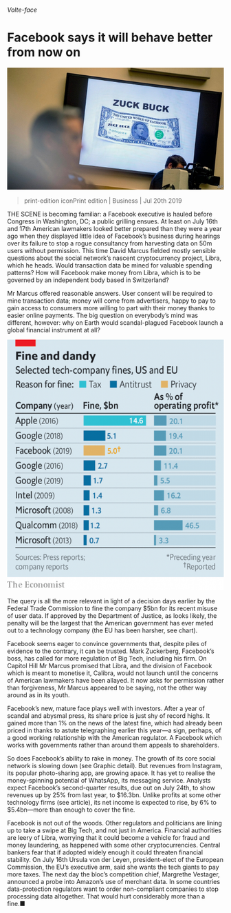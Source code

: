 ###### Volte-face

# Facebook says it will behave better from now on 

![image](images/20190720_WBP502.jpg) 

> print-edition iconPrint edition | Business | Jul 20th 2019 

THE SCENE is becoming familiar: a Facebook executive is hauled before Congress in Washington, DC; a public grilling ensues. At least on July 16th and 17th American lawmakers looked better prepared than they were a year ago when they displayed little idea of Facebook’s business during hearings over its failure to stop a rogue consultancy from harvesting data on 50m users without permission. This time David Marcus fielded mostly sensible questions about the social network’s nascent cryptocurrency project, Libra, which he heads. Would transaction data be mined for valuable spending patterns? How will Facebook make money from Libra, which is to be governed by an independent body based in Switzerland? 

Mr Marcus offered reasonable answers. User consent will be required to mine transaction data; money will come from advertisers, happy to pay to gain access to consumers more willing to part with their money thanks to easier online payments. The big question on everybody’s mind was different, however: why on Earth would scandal-plagued Facebook launch a global financial instrument at all? 

![image](images/20190720_WBC429.png) 

The query is all the more relevant in light of a decision days earlier by the Federal Trade Commission to fine the company $5bn for its recent misuse of user data. If approved by the Department of Justice, as looks likely, the penalty will be the largest that the American government has ever meted out to a technology company (the EU has been harsher, see chart). 

Facebook seems eager to convince governments that, despite piles of evidence to the contrary, it can be trusted. Mark Zuckerberg, Facebook’s boss, has called for more regulation of Big Tech, including his firm. On Capitol Hill Mr Marcus promised that Libra, and the division of Facebook which is meant to monetise it, Calibra, would not launch until the concerns of American lawmakers have been allayed. It now asks for permission rather than forgiveness, Mr Marcus appeared to be saying, not the other way around as in its youth. 

Facebook’s new, mature face plays well with investors. After a year of scandal and abysmal press, its share price is just shy of record highs. It gained more than 1% on the news of the latest fine, which had already been priced in thanks to astute telegraphing earlier this year—a sign, perhaps, of a good working relationship with the American regulator. A Facebook which works with governments rather than around them appeals to shareholders. 

So does Facebook’s ability to rake in money. The growth of its core social network is slowing down (see Graphic detail). But revenues from Instagram, its popular photo-sharing app, are growing apace. It has yet to realise the money-spinning potential of WhatsApp, its messaging service. Analysts expect Facebook’s second-quarter results, due out on July 24th, to show revenues up by 25% from last year, to $16.3bn. Unlike profits at some other technology firms (see article), its net income is expected to rise, by 6% to $5.4bn—more than enough to cover the fine. 

Facebook is not out of the woods. Other regulators and politicians are lining up to take a swipe at Big Tech, and not just in America. Financial authorities are leery of Libra, worrying that it could become a vehicle for fraud and money laundering, as happened with some other cryptocurrencies. Central bankers fear that if adopted widely enough it could threaten financial stability. On July 16th Ursula von der Leyen, president-elect of the European Commission, the EU’s executive arm, said she wants the tech giants to pay more taxes. The next day the bloc’s competition chief, Margrethe Vestager, announced a probe into Amazon’s use of merchant data. In some countries data-protection regulators want to order non-compliant companies to stop processing data altogether. That would hurt considerably more than a fine.■ 

